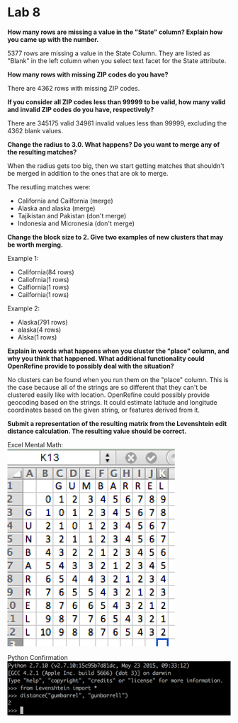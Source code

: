# Lab 8

**How many rows are missing a value in the "State" column? Explain how you came up with the number.**

5377 rows are missing a value in the State Column. They are listed as "Blank" in the left column when you select text facet for the State attribute.

**How many rows with missing ZIP codes do you have?**

There are 4362 rows with missing ZIP codes.

**If you consider all ZIP codes less than 99999 to be valid, how many valid and invalid ZIP codes do you have, respectively?**

There are 345175 valid 34961 invalid values less than 99999, excluding the 4362 blank values.

**Change the radius to 3.0. What happens? Do you want to merge any of the resulting matches?**

When the radius gets too big, then we start getting matches that shouldn't be merged in addition to the ones that are ok to merge. 

The resutling matches were:

* California and Cailfornia (merge)
* Alaska and alaska (merge)
* Tajikistan and Pakistan (don't merge)
* Indonesia and Micronesia (don't merge)

**Change the block size to 2. Give two examples of new clusters that may be worth merging.**

Example 1:
* California(84 rows)
* Caliofrnia(1 rows)
* Calfiornia(1 rows)
* Cailfornia(1 rows)

Example 2:
* Alaska(791 rows)
* alaska(4 rows)
* Alska(1 rows)

**Explain in words what happens when you cluster the "place" column, and why you think that happened. What additional functionality could OpenRefine provide to possibly deal with the situation?**

No clusters can be found when you run them on the "place" column. This is the case because all of the strings are so different that they can't be clustered easily like with location. OpenRefine could possibly provide geocoding based on the strings. It could estimate latitude and longitude coordinates based on the given string, or features derived from it.

**Submit a representation of the resulting matrix from the Levenshtein edit distance calculation. The resulting value should be correct.**

Excel Mental Math:
![](levenshtein_alg.png)

Python Confirmation
![](python_lev.png)


